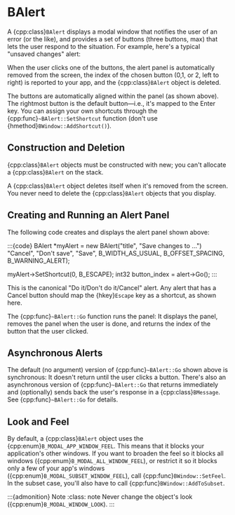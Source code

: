 # BAlert

A {cpp:class}`BAlert` displays a modal window that notifies the user of an
error (or the like), and provides a set of buttons (three buttons, max)
that lets the user respond to the situation. For example, here's a typical
"unsaved changes" alert:



When the user clicks one of the buttons, the alert panel is automatically
removed from the screen, the index of the chosen button (0,1, or 2, left to
right) is reported to your app, and the {cpp:class}`BAlert` object is
deleted.

The buttons are automatically aligned within the panel (as shown above).
The rightmost button is the default button—i.e., it's mapped to the Enter
key. You can assign your own shortcuts through the
{cpp:func}`~BAlert::SetShortcut` function (don't use
{hmethod}`BWindow::AddShortcut()`).

## Construction and Deletion

{cpp:class}`BAlert` objects must be constructed with new; you can't
allocate a {cpp:class}`BAlert` on the stack.

A {cpp:class}`BAlert` object deletes itself when it's removed from the
screen. You never need to delete the {cpp:class}`BAlert` objects that you
display.

## Creating and Running an Alert Panel

The following code creates and displays the alert panel shown above:

:::{code}
BAlert *myAlert = new BAlert("title", "Save changes to ...")
    "Cancel", "Don't save", "Save",
    B_WIDTH_AS_USUAL, B_OFFSET_SPACING, B_WARNING_ALERT);

myAlert->SetShortcut(0, B_ESCAPE);
int32 button_index = alert->Go();
:::

This is the canonical "Do it/Don't do it/Cancel" alert. Any alert that has
a Cancel button should map the {hkey}`Escape` key as a shortcut, as shown
here.

The {cpp:func}`~BAlert::Go` function runs the panel: It displays the
panel, removes the panel when the user is done, and returns the index of
the button that the user clicked.

## Asynchronous Alerts

The default (no argument) version of {cpp:func}`~BAlert::Go` shown above
is synchronous: It doesn't return until the user clicks a button. There's
also an asynchronous version of {cpp:func}`~BAlert::Go` that returns
immediately and (optionally) sends back the user's response in a
{cpp:class}`BMessage`. See {cpp:func}`~BAlert::Go` for details.

## Look and Feel

By default, a {cpp:class}`BAlert` object uses the
{cpp:enum}`B_MODAL_APP_WINDOW_FEEL`. This means that it blocks your
application's other windows. If you want to broaden the feel so it blocks
all windows ({cpp:enum}`B_MODAL_ALL_WINDOW_FEEL`), or restrict it so it
blocks only a few of your app's windows
({cpp:enum}`B_MODAL_SUBSET_WINDOW_FEEL`), call
{cpp:func}`BWindow::SetFeel`. In the subset case, you'll also have to call
{cpp:func}`BWindow::AddToSubset`.

:::{admonition} Note
:class: note
Never change the object's look ({cpp:enum}`B_MODAL_WINDOW_LOOK`).
:::
